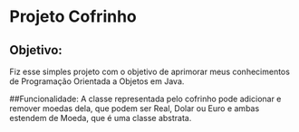 # Projeto Cofrinho

## Objetivo:
Fiz esse simples projeto com o objetivo de aprimorar meus conhecimentos de Programação Orientada a Objetos em Java.

##Funcionalidade:
A classe representada pelo cofrinho pode adicionar e remover moedas dela, que podem ser Real, Dolar ou Euro e ambas estendem de Moeda, que é uma classe abstrata.
